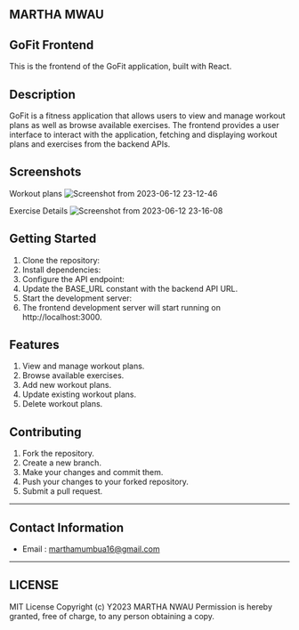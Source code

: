 ## MARTHA MWAU
## GoFit Frontend
This is the frontend of the GoFit application, built with React.

## Description
GoFit is a fitness application that allows users to view and manage workout plans as well as browse available exercises. The frontend provides a user interface to interact with the application, fetching and displaying workout plans and exercises from the backend APIs.

## Screenshots
Workout plans
![Screenshot from 2023-06-12 23-12-46](https://github.com/MarsMwau/GO-FIT-back/assets/115712038/a4cf1676-5169-4e8b-9ae9-86c73704e838)

Exercise Details
![Screenshot from 2023-06-12 23-16-08](https://github.com/MarsMwau/GO-FIT-back/assets/115712038/8b5642de-89d8-4a0b-90a4-7ed5dd132eff)


## Getting Started
1. Clone the repository:
2. Install dependencies:
3. Configure the API endpoint:
4. Update the BASE_URL constant with the backend API URL.
5. Start the development server:
6. The frontend development server will start running on http://localhost:3000.

## Features
1. View and manage workout plans.
2. Browse available exercises.
3. Add new workout plans.
4. Update existing workout plans.
5. Delete workout plans.

## Contributing
1. Fork the repository.
2. Create a new branch.
3. Make your changes and commit them.
4. Push your changes to your forked repository.
5. Submit a pull request.

*****
## Contact Information
* Email : marthamumbua16@gmail.com
*****
## LICENSE
MIT License
Copyright (c) Y2023 MARTHA NWAU
Permission is hereby granted, free of charge, to any person obtaining a copy.